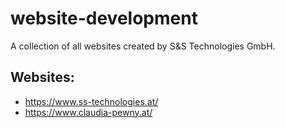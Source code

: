# website-development
A collection of all websites created by S&amp;S Technologies GmbH.

## Websites:
* https://www.ss-technologies.at/
* https://www.claudia-pewny.at/
